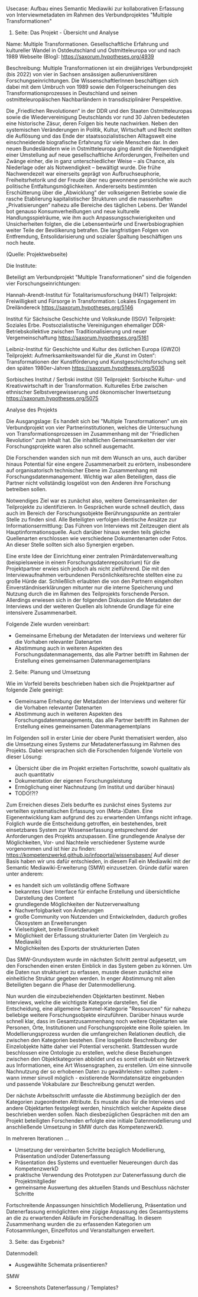 Usecase: Aufbau eines Semantic Mediawiki zur kollaborativen Erfassung von Interviewmetadaten im Rahmen des Verbundprojektes "Multiple Transformationen" 

1. Seite: Das Projekt - Übersicht und Analyse

Name:
Multiple Transformationen. Gesellschaftliche Erfahrung und kultureller Wandel in Ostdeutschland und Ostmitteleuropa vor und nach 1989
Webseite (Blog): https://saxorum.hypotheses.org/4939

Beschreibung:
Multiple Transformationen ist ein dreijähriges Verbundprojekt (bis 2022) von vier in Sachsen ansässigen außeruniversitären Forschungseinrichtungen. Die WissenschaftlerInnen beschäftigen sich dabei mit dem Umbruch von 1989 sowie den Folgeerscheinungen des Transformationsprozesses in Deutschland und seinen ostmitteleuropäischen Nachbarländern in transdisziplinärer Perspektive.

Die „Friedlichen Revolutionen“ in der DDR und den Staaten Ostmitteleuropas sowie die Wiedervereinigung Deutschlands vor rund 30 Jahren bedeuteten eine historische Zäsur, deren Folgen bis heute nachwirken. Neben den systemischen Veränderungen in Politik, Kultur, Wirtschaft und Recht stellten die Auflösung und das Ende der staatssozialistischen Alltagswelt eine einschneidende biografische Erfahrung für viele Menschen dar. In den neuen Bundesländern wie in Ostmitteleuropa ging damit die Notwendigkeit einer Umstellung auf neue gesellschaftliche Anforderungen, Freiheiten und Zwänge einher, die in ganz unterschiedlicher Weise – als Chance, als Niederlage oder als Notwendigkeit – bewältigt wurde. Die frühe Nachwendezeit war einerseits geprägt von Aufbruchseuphorie, Freiheitsrhetorik und der Freude über neu gewonnene persönliche wie auch politische Entfaltungsmöglichkeiten. Andererseits bestimmten Erschütterung über die „Abwicklung“ der volkseigenen Betriebe sowie die rasche Etablierung kapitalistischer Strukturen und die massenhaften „Privatisierungen“ nahezu alle Bereiche des täglichen Lebens. Der Wandel bot genauso Konsumverheißungen und neue kulturelle Handlungsspielräume, wie ihm auch Anpassungsschwierigkeiten und Unsicherheiten folgten, die die Lebensentwürfe und Erwerbsbiographien weiter Teile der Bevölkerung betrafen. Die langfristigen Folgen von Entfremdung, Entsolidarisierung und sozialer Spaltung beschäftigen uns noch heute.

(Quelle: Projektwebseite)

Die Institute:

Beteiligt am Verbundprojekt "Multiple Transformationen" sind die folgenden vier Forschungseinrichtungen: 

Hannah-Arendt-Institut für Totalitarismusforschung (HAIT)
Teilprojekt: Freiwilligkeit und Fürsorge in Transformation: Lokales Engagement im Dreiländereck
https://saxorum.hypotheses.org/5146

Institut für Sächsische Geschichte und Volkskunde (ISGV)
Teilprojekt: Soziales Erbe. Postsozialistische Vereinigungen ehemaliger DDR-Betriebskollektive zwischen Traditionalisierung und neuer Vergemeinschaftung
https://saxorum.hypotheses.org/5161

Leibniz-Institut für Geschichte und Kultur des östlichen Europa (GWZO)
Teilprojekt: Aufmerksamkeitswandel für die „Kunst im Osten“: Transformationen der Kunstförderung und Kunstgeschichtsforschung seit den späten 1980er-Jahren
https://saxorum.hypotheses.org/5036

Sorbisches Institut / Serbski institut (SI)
Teilprojekt: Sorbische Kultur- und Kreativwirtschaft in der Transformation. Kulturelles Erbe zwischen ethnischer Selbstvergewisserung und ökonomischer Inwertsetzung
https://saxorum.hypotheses.org/5075


Analyse des Projekts

Die Ausgangslage:
Es handelt sich bei "Multiple Transformationen" um ein Verbundprojekt von vier Partnerinstitutionen, welches die Untersuchung von Transformationsprozessen im Zusammenhang mit der "Friedlichen Revolution" zum Inhalt hat. Die inhaltlichen Gemeinsamkeiten der vier Forschungsprojekte waren also schnell ausgemacht.

Die Forschenden wanden sich nun mit dem Wunsch an uns, auch darüber hinaus Potential für eine engere Zusammenarbeit zu erörtern, insbesondere auf organisatorisch technischer Ebene im Zusammenhang mit Forschungsdatenmanagement. Wichtig war allen Beteiligten, dass die Partner nicht vollständig losgelöst von den Anderen ihre Forschung betreiben sollen. 

Notwendiges Ziel war es zunächst also, weitere Gemeinsamkeiten der Teilprojekte zu identifizieren. In Gesprächen wurde schnell deutlich, dass auch im Bereich der Forschungsobjekte Berührungspunkte an zentraler Stelle zu finden sind. Alle Beteiligten verfolgen identische Ansätze zur Informationsermittlung: Das Führen von Interviews mit Zeitzeugen dient als Hauptinformationsquelle. Auch darüber hinaus werden teils gleiche Quellenarten erschlossen wie verschiedene Dokumentenarten oder Fotos. An dieser Stelle sollten sich also Synergien ergeben.

Eine erste Idee der Einrichtung einer zentralen Primärdatenverwaltung (beispielsweise in einem Forschungsdatenrepositorium) für die Projektpartner erwies sich jedoch als nicht zielführend. Die mit den Interviewaufnahmen verbundenen Persönlichkeitsrechte stellten eine zu große Hürde dar. Schließlich erlaubten die von den Partnern eingeholten Einverständniserklärungen mitunter nur die interne Speicherung und Nutzung durch die im Rahmen des Teilprojekts forschende Person.
Allerdings erwiesen sich in der folgenden Diskussion die Metadaten der Interviews und der weiteren Quellen als lohnende Grundlage für eine intensivere Zusammenarbeit.

Folgende Ziele wurden vereinbart:
- Gemeinsame Erhebung der Metadaten der Interviews und weiterer für die Vorhaben relevanter Datenarten
- Abstimmung auch in weiteren Aspekten des Forschungsdatenmanagements, das alle Partner betrifft im Rahmen der Erstellung eines gemeinsamen Datenmanagementplans

2. Seite: Planung und Umsetzung

Wie im Vorfeld bereits beschrieben haben sich die Projektpartner auf folgende Ziele geeinigt:
- Gemeinsame Erhebung der Metadaten der Interviews und weiterer für die Vorhaben relevanter Datenarten
- Abstimmung auch in weiteren Aspekten des Forschungsdatenmanagements, das alle Partner betrifft im Rahmen der Erstellung eines gemeinsamen Datenmanagementplans

Im Folgenden soll in erster Linie der obere Punkt thematisiert werden, also die Umsetzung eines Systems zur Metadatenerfassung im Rahmen des Projekts.
Dabei versprachen sich die Forschenden folgende Vorteile von dieser Lösung:
- Übersicht über die im Projekt erzielten Fortschritte, sowohl qualitativ als auch quantitativ
- Dokumentation der eigenen Forschungsleistung
- Ermöglichung einer Nachnutzung (im Institut und darüber hinaus)
- TODO!?!?

Zum Erreichen dieses Ziels bedurfte es zunächst eines Systems zur verteilten systematischen Erfassung von (Meta-)Daten. Eine Eigenentwicklung kam aufgrund des zu erwartenden Umfangs nicht infrage. Folglich wurde die Entscheidung getroffen, ein bestehendes, breit einsetzbares System zur Wissenserfassung entsprechend der Anforderungen des Projekts anzupassen.
Eine grundlegende Analyse der Möglichkeiten, Vor- und Nachteile verschiedener Systeme wurde vorgenommen und ist hier zu finden: https://kompetenzwerkd.github.io/infoportal/wissensbasen/
Auf dieser Basis haben wir uns dafür entschieden, in diesem Fall ein Mediawiki mit der Semantic Mediawiki-Erweiterung (SMW) einzusetzen. Gründe dafür waren unter anderem:
- es handelt sich um vollständig offene Software
- bekanntes User Interface für einfache Erstellung und übersichtliche Darstellung des Content
- grundlegende Möglichkeiten der Nutzerverwaltung
- Nachverfolgbarkeit von Änderungen
- große Community von Nutzenden und Entwickelnden, dadurch großes Ökosystem an Erweiterungen
- Vielseitigkeit, breite Einsetzbarkeit
- Möglichkeit der Erfassung strukturierter Daten (im Vergleich zu Mediawiki)
- Möglichkeiten des Exports der strukturierten Daten

Das SMW-Grundsystem wurde im nächsten Schritt zentral aufgesetzt, um den Forschenden einen ersten Einblick in das System geben zu können.
Um die Daten nun strukturiert zu erfassen, musste diesen zunächst eine einheitliche Struktur gegeben werden. In enger Abstimmung mit allen Beteiligten begann die Phase der Datenmodellierung.

Nun wurden die einzubeziehenden Objektarten bestimmt. Neben Interviews, welche die wichtigste Kategorie darstellen, fiel die Entscheidung, eine allgemeine Sammel-Kategorie "Ressourcen" für nahezu beliebige weitere Forschungsobjekte einzuführen. Darüber hinaus wurde schnell klar, dass im Gesamtzusammenhang noch weitere Objektarten wie Personen, Orte, Institutionen und Forschungsprojekte eine Rolle spielen.
Im Modellierungsprozess wurden die umfangreichen Relationen deutlich, die zwischen den Kategorien bestehen. Eine losgelöste Beschreibung der Einzelobjekte hätte daher viel Potential verschenkt. Stattdessen wurde beschlossen eine Ontologie zu erstellen, welche diese Beziehungen zwischen den Objektkategorien abbildet und es somit erlaubt ein Netzwerk aus Informationen, eine Art Wissensgraphen, zu erstellen. Um eine sinnvolle Nachnutzung der so erhobenen Daten zu gewährleisten sollten zudem - wann immer sinvoll möglich - existierende Normdatensätze eingebunden und passende Vokabulare zur Beschreibung genutzt werden.

Der nächste Arbeitsschritt umfasste die Abstimmung bezüglich der den Kategorien zugeordneten Attribute. Es musste also für die Interviews und andere Objektarten festgelegt werden, hinsichtlich welcher Aspekte diese beschrieben werden sollen. Nach diesbezüglichen Gesprächen mit den am Projekt beteiligten Forschenden erfolgte eine initiale Datenmodellierung und anschließende Umsetzung in SMW durch das KompetenzwerkD.

In mehreren Iterationen ...

- Umsetzung der vereinbarten Schritte bezüglich Modellierung, Präsentation und/oder Datenerfassung
- Präsentation des Systems und eventueller Neuereungen durch das KompetenzwerkD
- praktische Verwendung des Prototypen zur Datenerfassung durch die Projektmitglieder
- gemeinsame Auswertung des aktuellen Stands und Beschluss nächster Schritte

Fortschreitende Anpassungen hinsichtlich Modellierung, Präsentation und Datenerfassung ermöglichten eine zügige Anpassung des Gesamtsystems an die zu erwartenden Abläufe im Forschendenalltag. In diesem Zusammenhang wurden die zu erfassenden Kategorien um Fotosammlungen, Einzelfotos und Veranstaltungen erweitert.

3. Seite: das Ergebnis?

Datenmodell:
- Ausgewählte Schemata präsentieren?

SMW
- Screenshots Datenerfassung / Templates?
